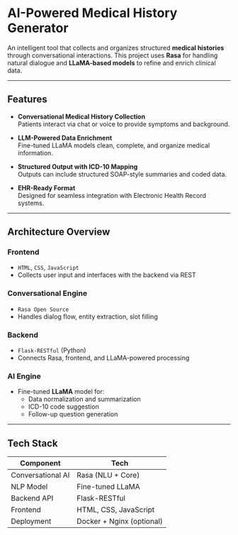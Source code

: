 # AI-Powered Medical History Generator

An intelligent tool that collects and organizes structured **medical histories** through conversational interactions. This project uses **Rasa** for handling natural dialogue and **LLaMA-based models** to refine and enrich clinical data. 

---

## Features

- **Conversational Medical History Collection**  
  Patients interact via chat or voice to provide symptoms and background.

- **LLM-Powered Data Enrichment**  
  Fine-tuned LLaMA models clean, complete, and organize medical information.

- **Structured Output with ICD-10 Mapping**  
  Outputs can include structured SOAP-style summaries and coded data.

- **EHR-Ready Format**  
  Designed for seamless integration with Electronic Health Record systems.

---

## Architecture Overview

### Frontend
- `HTML`, `CSS`, `JavaScript`
- Collects user input and interfaces with the backend via REST

### Conversational Engine
- `Rasa Open Source`
- Handles dialog flow, entity extraction, slot filling

### Backend
- `Flask-RESTful` (Python)
- Connects Rasa, frontend, and LLaMA-powered processing

### AI Engine
- Fine-tuned **LLaMA** model for:
  - Data normalization and summarization
  - ICD-10 code suggestion
  - Follow-up question generation

---

## Tech Stack

| Component     | Tech                      |
|---------------|---------------------------|
| Conversational AI | Rasa (NLU + Core)         |
| NLP Model     | Fine-tuned LLaMA           |
| Backend API   | Flask-RESTful              |
| Frontend      | HTML, CSS, JavaScript      |
| Deployment    | Docker + Nginx (optional)  |


